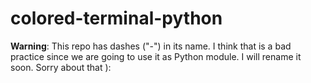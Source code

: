 # colored-terminal-python
**Warning**: This repo has dashes ("-") in its name. I think that is a bad practice
since we are going to use it as Python module. I will rename it soon. Sorry about that ):